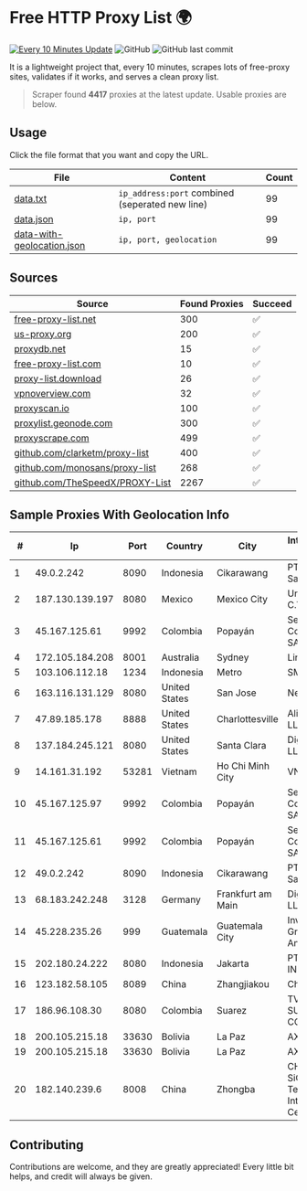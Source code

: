 
# Free HTTP Proxy List 🌍

[![Every 10 Minutes Update](https://github.com/mertguvencli/http-proxy-list/actions/workflows/main.yml/badge.svg?branch=main)](https://github.com/mertguvencli/http-proxy-list/actions/workflows/main.yml)
![GitHub](https://img.shields.io/github/license/mertguvencli/http-proxy-list)
![GitHub last commit](https://img.shields.io/github/last-commit/mertguvencli/http-proxy-list)

It is a lightweight project that, every 10 minutes, scrapes lots of free-proxy sites, validates if it works, and serves a clean proxy list.


> Scraper found **4417** proxies at the latest update. Usable proxies are below.

## Usage

Click the file format that you want and copy the URL.


|File|Content|Count|
|----|-------|-----|
|[data.txt](https://raw.githubusercontent.com/mertguvencli/http-proxy-list/main/proxy-list/data.txt)|`ip_address:port` combined (seperated new line)|99|
|[data.json](https://raw.githubusercontent.com/mertguvencli/http-proxy-list/main/proxy-list/data.json)|`ip, port`|99|
|[data-with-geolocation.json](https://raw.githubusercontent.com/mertguvencli/http-proxy-list/main/proxy-list/data-with-geolocation.json)|`ip, port, geolocation`|99|

## Sources

|Source|Found Proxies|Succeed|
|------|-------------|-------|
|[free-proxy-list.net](https://free-proxy-list.net)|300|✅|
|[us-proxy.org](https://www.us-proxy.org)|200|✅|
|[proxydb.net](http://proxydb.net)|15|✅|
|[free-proxy-list.com](https://free-proxy-list.com/?page=&port=&type%5B%5D=http&type%5B%5D=https&up_time=0&search=Search)|10|✅|
|[proxy-list.download](https://www.proxy-list.download/HTTP)|26|✅|
|[vpnoverview.com](https://vpnoverview.com/privacy/anonymous-browsing/free-proxy-servers)|32|✅|
|[proxyscan.io](https://www.proxyscan.io)|100|✅|
|[proxylist.geonode.com](https://proxylist.geonode.com/api/proxy-list?limit=300&page=1&sort_by=lastChecked&sort_type=desc&protocols=http,https)|300|✅|
|[proxyscrape.com](https://api.proxyscrape.com/v2/?request=displayproxies&protocol=http&timeout=10000&country=all&ssl=all&anonymity=all)|499|✅|
|[github.com/clarketm/proxy-list](https://raw.githubusercontent.com/clarketm/proxy-list/master/proxy-list-raw.txt)|400|✅|
|[github.com/monosans/proxy-list](https://raw.githubusercontent.com/monosans/proxy-list/main/proxies/http.txt)|268|✅|
|[github.com/TheSpeedX/PROXY-List](https://raw.githubusercontent.com/TheSpeedX/PROXY-List/master/http.txt)|2267|✅|


## Sample Proxies With Geolocation Info

|#|Ip|Port|Country|City|Internet Service Provider|
|-|--|----|-------|----|-------------------------|
|1|49.0.2.242|8090|Indonesia|Cikarawang|PT Usaha Adi Sanggoro|
|2|187.130.139.197|8080|Mexico|Mexico City|Uninet S.A. de C.V.|
|3|45.167.125.61|9992|Colombia|Popayán|Sepcom Comunicaciones SAS|
|4|172.105.184.208|8001|Australia|Sydney|Linode, LLC|
|5|103.106.112.18|1234|Indonesia|Metro|SMSNET|
|6|163.116.131.129|8080|United States|San Jose|Netskope Inc|
|7|47.89.185.178|8888|United States|Charlottesville|Alibaba.com LLC|
|8|137.184.245.121|8080|United States|Santa Clara|DigitalOcean, LLC|
|9|14.161.31.192|53281|Vietnam|Ho Chi Minh City|VNPT|
|10|45.167.125.97|9992|Colombia|Popayán|Sepcom Comunicaciones SAS|
|11|45.167.125.61|9992|Colombia|Popayán|Sepcom Comunicaciones SAS|
|12|49.0.2.242|8090|Indonesia|Cikarawang|PT Usaha Adi Sanggoro|
|13|68.183.242.248|3128|Germany|Frankfurt am Main|DigitalOcean, LLC|
|14|45.228.235.26|999|Guatemala|Guatemala City|Inversiones Grajeda Andrade S.A|
|15|202.180.24.222|8080|Indonesia|Jakarta|PT. HIPERNET INDODATA|
|16|123.182.58.105|8089|China|Zhangjiakou|Chinanet|
|17|186.96.108.30|8080|Colombia|Suarez|TV AZTECA SUCURSAL COLOMBIA|
|18|200.105.215.18|33630|Bolivia|La Paz|AXS Bolivia S. A.|
|19|200.105.215.18|33630|Bolivia|La Paz|AXS Bolivia S. A.|
|20|182.140.239.6|8008|China|Zhongba|CHINANET SiChuan Telecom Internet Data Center|



## Contributing

Contributions are welcome, and they are greatly appreciated! Every
little bit helps, and credit will always be given.


